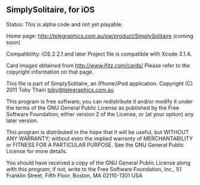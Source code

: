 SimplySolitaire, for iOS
------------------------
Status: This is alpha code and not yet playable.

Home page: <http://telegraphics.com.au/sw/product/SimplySolitaire> (coming soon)

Compatibility: iOS 2.2.1 and later
Project file is compatible with Xcode 3.1.4.

Card images obtained from <http://www.jfitz.com/cards/>
Please refer to the copyright information on that page.




This file is part of SimplySolitaire, an iPhone/iPod application.
Copyright (C) 2011 Toby Thain <toby@telegraphics.com.au>

This program is free software; you can redistribute it and/or modify
it under the terms of the GNU General Public License as published by
the Free Software Foundation; either version 2 of the License, or
(at your option) any later version.

This program is distributed in the hope that it will be useful,
but WITHOUT ANY WARRANTY; without even the implied warranty of
MERCHANTABILITY or FITNESS FOR A PARTICULAR PURPOSE.  See the
GNU General Public License for more details.

You should have received a copy of the GNU General Public License
along with this program; if not, write to the Free Software
Foundation, Inc., 51 Franklin Street, Fifth Floor, Boston, MA  02110-1301  USA

